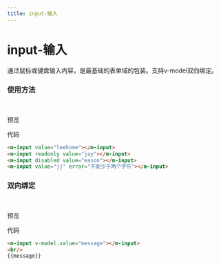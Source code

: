 ```yaml
---
title: input-输入
---
```

# input-输入

通过鼠标或键盘输入内容，是最基础的表单域的包装。支持v-model双向绑定。

### 使用方法

<br>

预览
<br>

<ClientOnly>
<input-demo></input-demo>
</ClientOnly>

代码

```html
<m-input value="leehome"></m-input>
<m-input readonly value="jay"></m-input>
<m-input disabled value="eason"></m-input>
<m-input value="jj" error="不能少于两个字符"></m-input>
```

### 双向绑定 
<br>

预览
<br>

<ClientOnly>
<input-demo2></input-demo2>
</ClientOnly>

代码

```html
<m-input v-model.value="message"></m-input>
<br/>
{{message}}
```